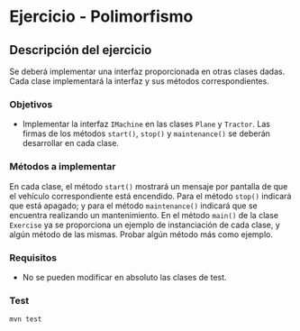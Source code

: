 # Ejercicio - Polimorfismo
## Descripción del ejercicio
Se deberá implementar una interfaz proporcionada en otras clases dadas. Cada clase implementará la interfaz y sus métodos correspondientes.

### Objetivos
* Implementar la interfaz ``IMachine`` en las clases ``Plane`` y ``Tractor``. Las firmas de los métodos ``start()``, ``stop()`` y 
  ``maintenance()`` se deberán desarrollar en cada clase.

### Métodos a implementar
En cada clase, el método ``start()`` mostrará un mensaje por pantalla de que el vehículo correspondiente está encendido. Para el método 
``stop()`` indicará que está apagado; y para el método ``maintenance()`` indicará que se encuentra realizando un mantenimiento.
En el método ``main()`` de la clase ``Exercise`` ya se proporciona un ejemplo de instanciación de cada clase, y algún método de las 
mismas. Probar algún método más como ejemplo.

### Requisitos
* No se pueden modificar en absoluto las clases de test.

### Test

```
mvn test
```

